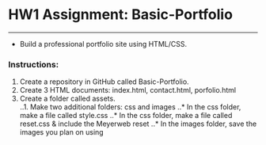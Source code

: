 # HW1 Assignment: Basic-Portfolio
------------------------------------------------
 * Build a professional portfolio site using HTML/CSS.  
 
 ### Instructions:
 1. Create a repository in GitHub called Basic-Portfolio.
 2. Create 3 HTML documents: index.html, contact.html, porfolio.html
 3. Create a folder called assets.  
 ..1. Make two additional folders: css and images
 ..* In the css folder, make a file called style.css
 ..* In the css folder, make a file called reset.css & include the Meyerweb reset
 ..* In the images folder, save the images you plan on using
